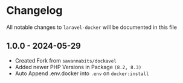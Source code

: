 # Changelog

All notable changes to `laravel-docker` will be documented in this file

## 1.0.0 - 2024-05-29

- Created Fork from `savannabits/dockavel`
- Added newer PHP Versions in Package `(8.2, 8.3)`
- Auto Append .env.docker into `.env` on `docker:install`
